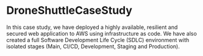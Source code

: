 # DroneShuttleCaseStudy
In this case study, we have deployed a highly available, resilient and secured web application to AWS using infrastructure as code. We have also created a full Software Development Life Cycle (SDLC) environment with isolated stages (Main, CI/CD, Development, Staging and Production).
